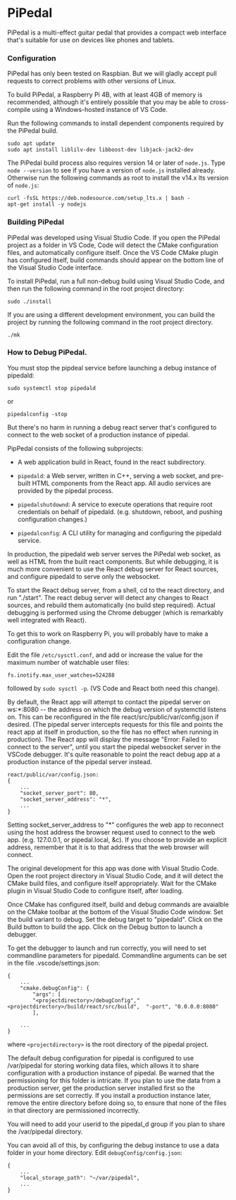 # PiPedal

PiPedal is a multi-effect guitar pedal that provides a compact web interface that's suitable for use on devices like phones and tablets.


### Configuration

PiPedal has only been tested on Raspbian. But we will gladly accept pull requests to correct problems with other versions of Linux.

To build PiPedal, a Raspberry Pi 4B, with at least 4GB of memory is recommended, although it's entirely possible that you may be 
able to cross-compile using a Windows-hosted instance of VS Code.

Run the following commands to install dependent components required by the PiPedal build.

    sudo apt update
    sudo apt install liblilv-dev libboost-dev libjack-jack2-dev

The PiPedal build process also requires version 14 or later of `node.js`. Type `node --version` to see if you have a version 
of `node.js` installed already. Otherwise run the following commands as root to install the v14.x lts version of `node.js`: 

    curl -fsSL https://deb.nodesource.com/setup_lts.x | bash -
    apt-get install -y nodejs


### Building PiPedal

PiPedal was developed using Visual Studio Code. If you open the PiPedal project as a folder in VS Code, Code will 
detect the CMake configuration files, and automatically configure itself. Once the VS Code CMake plugin has configured
itself, build commands should appear on the bottom line of the Visual Studio Code interface. 

To install PiPedal, run a full non-debug build using Visual Studio Code, and then run the following command 
in the root project directory:

    sudo ./install

If you are using a different development environment, you can build the project by running the following 
command in the root project directory.

    ./mk

### How to Debug PiPedal.


You must stop the pipdeal service before launching a debug instance of pipedald:

    sudo systemctl stop pipedald

or

    pipedalconfig -stop

But there's no harm in running a debug react server that's configured to connect to the web 
socket of a production instance of pipedal. 

PipPedal consists of the following subprojects:

*    A web application build in React, found in the react subdirectory.

*    `pipedald`: a Web server, written in C++, serving a web socket, and pre-built HTML components from the React app.
     All audio services are provided by the pipedal process.

*   `pipedalshutdownd`: A service to execute operations that require root credentials on behalf of pipedald. (e.g. shutdown, reboot,
    and pushing configuration changes.)

*   `pipedalconfig`: A CLI utility for managing and configuring the pipedald service.

In production, the pipedald web server serves the PiPedal web socket, as well as HTML from the  built 
react components. But while debugging, it is much more convenient to use the React debug server for 
React sources, and configure pipedald to serve only the websocket. 

To start the React debug server, from a shell, cd to the react directory, and run "./start". The react debug 
server will detect any changes to React sources, and rebuild them automatically (no build step required). 
Actual debugging is performed using the Chrome debugger (which is remarkably well integrated with React).

To get this to work on Raspberry Pi, you will probably have to make a configuration change.

Edit the file `/etc/sysctl.conf`, and add or increase the value for the maximum number of watchable user 
files:

    fs.inotify.max_user_watches=524288

followed by `sudo sysctl -p`. (VS Code and React both need this change).     

By default, the React app will attempt to contact the pipedal server on ws:*:8080 -- the address on which
the debug version of systemctld listens on. This can be reconfigured
in the file react/src/public/var/config.json if desired. (The pipedal server intercepts requests for this file and 
points the react app at itself in production, so the file has no effect when running in production). 
The React app will display the message "Error: Failed to connect to the server", until you start the pipedal websocket server in the VSCode debugger. It's quite reasonable to point the react debug app at a production instance of the pipedal server instead.

    react/public/var/config.json: 
    {
        ...
        "socket_server_port": 80,
        "socket_server_address": "*",
        ...
    }

Setting socket_server_address to "*" configures the web app to reconnect using the host address the browser
request used to connect to the web app. (e.g. 127.0.0.1, or pipedal.local, &c). If you choose to provide an explicit address,
remember that it is to that address that the web browser will connect.

The original development for this app was done with Visual Studio Code. Open the root project directory in
Visual Studio Code, and it will detect the CMake build files, and configure itself appropriately. Wait for 
the CMake plugin in Visual Studio Code to configure itself, after loading. 

Once CMake has configured itself, build and debug commands are avaialble on the CMake toolbar at the 
bottom of the Visual Studio Code window. Set the build variant to debug. Set the debug target to "pipedald". 
Click on the Build button to build the app. Click on the Debug button to launch a debugger.

To get the debugger to launch and run correctly, you will need to set commandline parameters for pipedald. 
Commandline arguments can be set in the file .vscode/settings.json: 

    {
        ...
        "cmake.debugConfig": {
            "args": [
            "<projectdirectory>/debugConfig","<projectdirectory>/build/react/src/build",  "-port", "0.0.0.0:8080"
            ],

        ...
    }

where `<projectdirectory>` is the root directory of the pipedal project.

The default debug configuration for pipedal is configured to use /var/pipedal for storing working data files, 
which allows it to share configuration with a production instance of pipedal. Be warned that the permissioning 
for this folder is intricate. If you plan to use the data from a production server, get the production server 
installed first so the permissions are set correctly. If you install a production instance later, remove the 
entire directory before doing so, to ensure that none of the files in that directory are permissioned 
incorrectly. 

You will need to add your userid to the pipedal_d group if you plan to share the /var/pipedal directory. 

You can avoid all of this, by configuring the debug instance to use a data folder in your home directory. Edit 
`debugConfig/config.json`:

    {
        ...
        "local_storage_path": "~/var/pipedal",
        ...
    }

